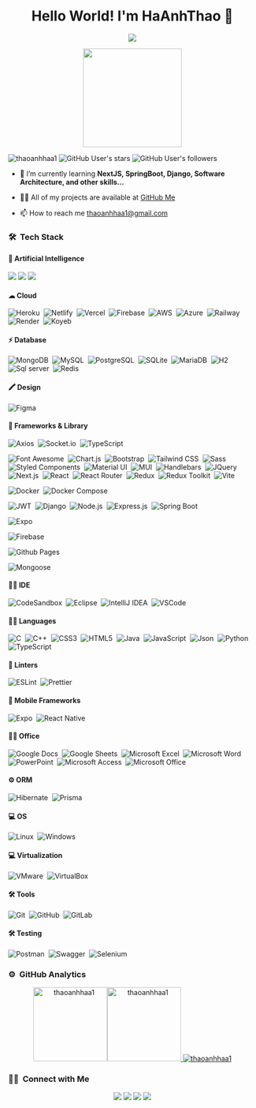 <h1 align="center">Hello World! I'm HaAnhThao 👋</h1>
<p align="center">
  <img src="https://readme-typing-svg.herokuapp.com/?lines=React+Developer;Node+Developer&center=true&width=500&height=50">
</p>
<div align="center"><img width="200px" src="https://i.pinimg.com/originals/4c/5b/68/4c5b68bb6f2cadd738fa852f32188fd2.gif"/> </div>
<p align="left"> 
<img src="https://komarev.com/ghpvc/?username=thaoanhhaa1&label=Profile%20views&color=0e75b6&style=flat" alt="thaoanhhaa1" /> 
<img src="https://img.shields.io/github/stars/thaoanhhaa1" alt="GitHub User's stars" />
<img src="https://img.shields.io/github/followers/thaoanhhaa1" alt="GitHub User's followers" />
</p>

<!-- -   🔭 I’m currently working on [Django Smart Shopping](https://github.com/thaoanhhaa1/Django_Smart_Shopping) -->

-   🌱 I’m currently learning **NextJS, SpringBoot, Django, Software Architecture, and other skills...**

-   👨‍💻 All of my projects are available at [GitHub Me](https://github.com/thaoanhhaa1?tab=repositories)

-   📫 How to reach me thaoanhhaa1@gmail.com

### 🛠 &nbsp;Tech Stack

#### 🤖 Artificial Intelligence

<img src="https://img.shields.io/badge/ChatGPT-74aa9c?style=for-the-badge&logo=openai&logoColor=white">
<img src="https://img.shields.io/badge/Gemini-8E75B2?style=for-the-badge&logo=googlebard&logoColor=fff" />
<img src="https://img.shields.io/badge/Copilot-000000?style=for-the-badge&logo=github&logoColor=white" />

#### ☁ Cloud

![Heroku](https://img.shields.io/badge/-Heroku-05122A?style=flat&logo=heroku)&nbsp;
![Netlify](https://img.shields.io/badge/-Netlify-05122A?style=flat&logo=netlify)&nbsp;
![Vercel](https://img.shields.io/badge/-Vercel-05122A?style=flat&logo=vercel)&nbsp;
![Firebase](https://img.shields.io/badge/-Firebase-05122A?style=flat&logo=firebase)&nbsp;
![AWS](https://img.shields.io/badge/-AWS-05122A?style=flat&logo=amazonaws)&nbsp;
![Azure](https://img.shields.io/badge/-Azure-05122A?style=flat&logo=microsoftazure)&nbsp;
![Railway](https://img.shields.io/badge/-Railway-05122A?style=flat&logo=railway)&nbsp;
![Render](https://img.shields.io/badge/-Render-05122A?style=flat&logo=render)&nbsp;
![Koyeb](https://img.shields.io/badge/-Koyeb-05122A?style=flat&logo=koyeb)&nbsp;

#### ⚡ Database

![MongoDB](https://img.shields.io/badge/-MongoDB-05122A?style=flat&logo=mongodb)&nbsp;
![MySQL](https://img.shields.io/badge/-MySQL-05122A?style=flat&logo=mysql)&nbsp;
![PostgreSQL](https://img.shields.io/badge/-PostgreSQL-05122A?style=flat&logo=postgresql)&nbsp;
![SQLite](https://img.shields.io/badge/-SQLite-05122A?style=flat&logo=sqlite)&nbsp;
![MariaDB](https://img.shields.io/badge/-MariaDB-05122A?style=flat&logo=mariadb)&nbsp;
![H2](https://img.shields.io/badge/-H2-05122A?style=flat&logo=h2)&nbsp;
![Sql server](https://img.shields.io/badge/-SqlServer-05122A?style=flat&logo=microsoftsqlserver)&nbsp;
![Redis](https://img.shields.io/badge/-Redis-05122A?style=flat&logo=redis)&nbsp;

#### 🖍 Design

![Figma](https://img.shields.io/badge/-Figma-05122A?style=flat&logo=figma)&nbsp;

#### 🚀 Frameworks & Library

![Axios](https://img.shields.io/badge/-Axios-05122A?style=flat&logo=axios)&nbsp;
![Socket.io](https://img.shields.io/badge/-Socket.io-05122A?style=flat&logo=socket.io)&nbsp;
![TypeScript](https://img.shields.io/badge/-TypeScript-05122A?style=flat&logo=typescript)&nbsp;

![Font Awesome](https://img.shields.io/badge/-FontAwesome-05122A?style=flat&logo=fontawesome)&nbsp;
![Chart.js](https://img.shields.io/badge/-Chart.js-05122A?style=flat&logo=chart.js)&nbsp;
![Bootstrap](https://img.shields.io/badge/-Bootstrap-05122A?style=flat&logo=bootstrap)&nbsp;
![Tailwind CSS](https://img.shields.io/badge/-TailwindCSS-05122A?style=flat&logo=tailwindcss)&nbsp;
![Sass](https://img.shields.io/badge/-Sass-05122A?style=flat&logo=sass)&nbsp;
![Styled Components](https://img.shields.io/badge/-StyledComponents-05122A?style=flat&logo=styled-components)&nbsp;
![Material UI](https://img.shields.io/badge/-MaterialUI-05122A?style=flat&logo=material-ui)&nbsp;
![MUI](https://img.shields.io/badge/-MUI-05122A?style=flat&logo=material-ui)&nbsp;
![Handlebars](https://img.shields.io/badge/-Handlebars-05122A?style=flat&logo=handlebars)&nbsp;
![JQuery](https://img.shields.io/badge/-JQuery-05122A?style=flat&logo=jquery)&nbsp;
![Next.js](https://img.shields.io/badge/-Next.js-05122A?style=flat&logo=next.js)&nbsp;
![React](https://img.shields.io/badge/-React-05122A?style=flat&logo=react)&nbsp;
![React Router](https://img.shields.io/badge/-ReactRouter-05122A?style=flat&logo=reactrouter)&nbsp;
![Redux](https://img.shields.io/badge/-Redux-05122A?style=flat&logo=redux)&nbsp;
![Redux Toolkit](https://img.shields.io/badge/-ReduxToolkit-05122A?style=flat&logo=redux)&nbsp;
![Vite](https://img.shields.io/badge/-Vite-05122A?style=flat&logo=vite)&nbsp;

![Docker](https://img.shields.io/badge/-Docker-05122A?style=flat&logo=docker)&nbsp;
![Docker Compose](https://img.shields.io/badge/-DockerCompose-05122A?style=flat&logo=docker)&nbsp;

![JWT](https://img.shields.io/badge/-JWT-05122A?style=flat&logo=jsonwebtokens)&nbsp;
![Django](https://img.shields.io/badge/-Django-05122A?style=flat&logo=django)&nbsp;
![Node.js](https://img.shields.io/badge/-Node.js-05122A?style=flat&logo=node.js)&nbsp;
![Express.js](https://img.shields.io/badge/-Express.js-05122A?style=flat&logo=express)&nbsp;
![Spring Boot](https://img.shields.io/badge/-SpringBoot-05122A?style=flat&logo=springboot)&nbsp;

![Expo](https://img.shields.io/badge/-Expo-05122A?style=flat&logo=expo)&nbsp;

![Firebase](https://img.shields.io/badge/-Firebase-05122A?style=flat&logo=firebase)&nbsp;

![Github Pages](https://img.shields.io/badge/-GithubPages-05122A?style=flat&logo=github)&nbsp;

![Mongoose](https://img.shields.io/badge/-Mongoose-05122A?style=flat&logo=mongoose)&nbsp;

#### 👩‍💻 IDE

![CodeSandbox](https://img.shields.io/badge/-CodeSandbox-05122A?style=flat&logo=codesandbox)&nbsp;
![Eclipse](https://img.shields.io/badge/-Eclipse-05122A?style=flat&logo=eclipseide)&nbsp;
![IntelliJ IDEA](https://img.shields.io/badge/-IntelliJIDEA-05122A?style=flat&logo=intellijidea)&nbsp;
![VSCode](https://img.shields.io/badge/-VSCode-05122A?style=flat&logo=visualstudiocode)&nbsp;

#### 👩‍💻 Languages

![C](https://img.shields.io/badge/-C-05122A?style=flat&logo=c)&nbsp;
![C++](https://img.shields.io/badge/-C++-05122A?style=flat&logo=cplusplus)&nbsp;
![CSS3](https://img.shields.io/badge/-CSS3-05122A?style=flat&logo=css3)&nbsp;
![HTML5](https://img.shields.io/badge/-HTML5-05122A?style=flat&logo=html5)&nbsp;
![Java](https://img.shields.io/badge/-Java-05122A?style=flat&logo=java)&nbsp;
![JavaScript](https://img.shields.io/badge/-JavaScript-05122A?style=flat&logo=javascript)&nbsp;
![Json](https://img.shields.io/badge/-Json-05122A?style=flat&logo=json)&nbsp;
![Python](https://img.shields.io/badge/-Python-05122A?style=flat&logo=python)&nbsp;
![TypeScript](https://img.shields.io/badge/-TypeScript-05122A?style=flat&logo=typescript)&nbsp;

#### 🧐 Linters

![ESLint](https://img.shields.io/badge/-ESLint-05122A?style=flat&logo=eslint)&nbsp;
![Prettier](https://img.shields.io/badge/-Prettier-05122A?style=flat&logo=prettier)&nbsp;

#### 📱 Mobile Frameworks

![Expo](https://img.shields.io/badge/-Expo-05122A?style=flat&logo=expo)&nbsp;
![React Native](https://img.shields.io/badge/-ReactNative-05122A?style=flat&logo=react)&nbsp;

#### 👨‍💻 Office

![Google Docs](https://img.shields.io/badge/-GoogleDocs-05122A?style=flat&logo=googledocs)&nbsp;
![Google Sheets](https://img.shields.io/badge/-GoogleSheets-05122A?style=flat&logo=googlesheets)&nbsp;
![Microsoft Excel](https://img.shields.io/badge/-MicrosoftExcel-05122A?style=flat&logo=microsoftexcel)&nbsp;
![Microsoft Word](https://img.shields.io/badge/-MicrosoftWord-05122A?style=flat&logo=microsoftword)&nbsp;
![PowerPoint](https://img.shields.io/badge/-PowerPoint-05122A?style=flat&logo=microsoftpowerpoint)&nbsp;
![Microsoft Access](https://img.shields.io/badge/-MicrosoftAccess-05122A?style=flat&logo=microsoftaccess)&nbsp;
![Microsoft Office](https://img.shields.io/badge/-MicrosoftOffice-05122A?style=flat&logo=microsoftoffice)&nbsp;

#### ⚙️ ORM

![Hibernate](https://img.shields.io/badge/-Hibernate-05122A?style=flat&logo=hibernate)&nbsp;
![Prisma](https://img.shields.io/badge/-Prisma-05122A?style=flat&logo=prisma)&nbsp;

#### 💻 OS

![Linux](https://img.shields.io/badge/-Linux-05122A?style=flat&logo=linux)&nbsp;
![Windows](https://img.shields.io/badge/-Windows-05122A?style=flat&logo=windows)&nbsp;

#### 💻 Virtualization

![VMware](https://img.shields.io/badge/-VMware-05122A?style=flat&logo=vmware)&nbsp;
![VirtualBox](https://img.shields.io/badge/-VirtualBox-05122A?style=flat&logo=virtualbox)&nbsp;

#### 🛠 Tools

![Git](https://img.shields.io/badge/-Git-05122A?style=flat&logo=git)&nbsp;
![GitHub](https://img.shields.io/badge/-GitHub-05122A?style=flat&logo=github)&nbsp;
![GitLab](https://img.shields.io/badge/-GitLab-05122A?style=flat&logo=gitlab)&nbsp;

#### 🛠 Testing

![Postman](https://img.shields.io/badge/-Postman-05122A?style=flat&logo=postman)&nbsp;
![Swagger](https://img.shields.io/badge/-Swagger-05122A?style=flat&logo=swagger)&nbsp;
![Selenium](https://img.shields.io/badge/-Selenium-05122A?style=flat&logo=selenium)&nbsp;

### ⚙️ &nbsp;GitHub Analytics

<p align="center">
<a href="https://github.com/thaoanhhaa1">
<img src="https://github-readme-stats.vercel.app/api/top-langs?username=thaoanhhaa1&show_icons=true&locale=en&layout=compact&theme=nightowl&hide_border=true" alt="thaoanhhaa1" height=150px/><img src="https://github-readme-stats.vercel.app/api?username=thaoanhhaa1&show_icons=true&locale=en&theme=nightowl&hide_border=true" alt="thaoanhhaa1" height=150px />
<img src="https://github-readme-streak-stats.herokuapp.com/?user=thaoanhhaa1&theme=nightowl&hide_border=true" alt="thaoanhhaa1"/>
</a>
</p>

### 🤝🏻 &nbsp;Connect with Me

<p align="center">
<a href="mailto:thaoanhhaa1@gmail.com"><img src="https://img.shields.io/badge/-Mail-D14836?style=flat&logo=Gmail&logoColor=white"/></a>
<a href="https://www.linkedin.com/in/thaoanhhaa1/"><img src="https://img.shields.io/badge/-LinkedIn-0077B5?style=flat&logo=Linkedin&logoColor=white"/></a>
<a href="https://www.instagram.com/thaoanhhaa1/?hl=en"><img src="https://img.shields.io/badge/-Instagram-E1306C?style=flat&logo=Instagram&logoColor=white"/></a>
<a href="https://www.facebook.com/teamlayloia1/"><img src="https://img.shields.io/badge/-Facebook-1877F2?style=flat&logo=Facebook&logoColor=white"/></a>
</p>
